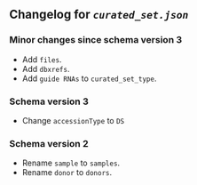 ## Changelog for *`curated_set.json`*

### Minor changes since schema version 3

* Add `files`.
* Add `dbxrefs`.
* Add `guide RNAs` to `curated_set_type`.

### Schema version 3

* Change `accessionType` to `DS`

### Schema version 2

* Rename `sample` to `samples`.
* Rename `donor` to `donors`.
